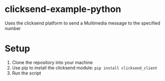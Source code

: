 # clicksend-example-python
Uses the clicksend platform to send a Multimedia message to the specified number

# Setup

1. Clone the repository into your machine
2. Use pip to install the clicksend module: `pip install clicksend_client`
3. Run the script

